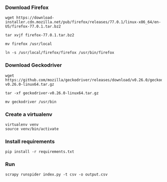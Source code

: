### Download Firefox
```
wget https://download-installer.cdn.mozilla.net/pub/firefox/releases/77.0.1/linux-x86_64/en-US/firefox-77.0.1.tar.bz2

tar xvjf firefox-77.0.1.tar.bz2

mv firefox /usr/local

ln -s /usr/local/firefox/firefox /usr/bin/firefox
```

### Download Geckodriver
```
wget https://github.com/mozilla/geckodriver/releases/download/v0.26.0/geckodriver-v0.26.0-linux64.tar.gz

tar -xf geckodriver-v0.26.0-linux64.tar.gz

mv geckodriver /usr/bin
```

### Create a virtualenv
```
virtualenv venv
source venv/bin/activate
```

### Install requirements
```
pip install -r requirements.txt
```

### Run
```
scrapy runspider index.py -t csv -o output.csv
```
